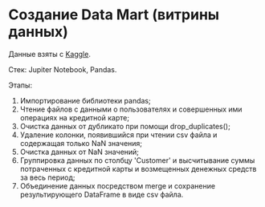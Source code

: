# Создание Data Mart (витрины данных)

Данные взяты c [Kaggle](https://www.kaggle.com/datasets/rishikumarrajvansh/credit-card-data).

Стек: Jupiter Notebook, Pandas.

Этапы:
1. Импортирование библиотеки pandas;
2. Чтение файлов с данными о пользователях и совершенных ими операциях на кредитной карте;
3. Очистка данных от дубликато при помощи drop_duplicates();
4. Удаление колонки, появившийся при чтении csv файла и содержащая только NaN значения;
5. Очистка данных от NaN значений;
6. Группировка данных по столбцу 'Customer' и высчитывание суммы потраченных с кредитной карты и возмещенных денежных средств за весь период;
7. Объединение данных посредством merge и сохранение результирующего DataFrame в виде csv файла.
